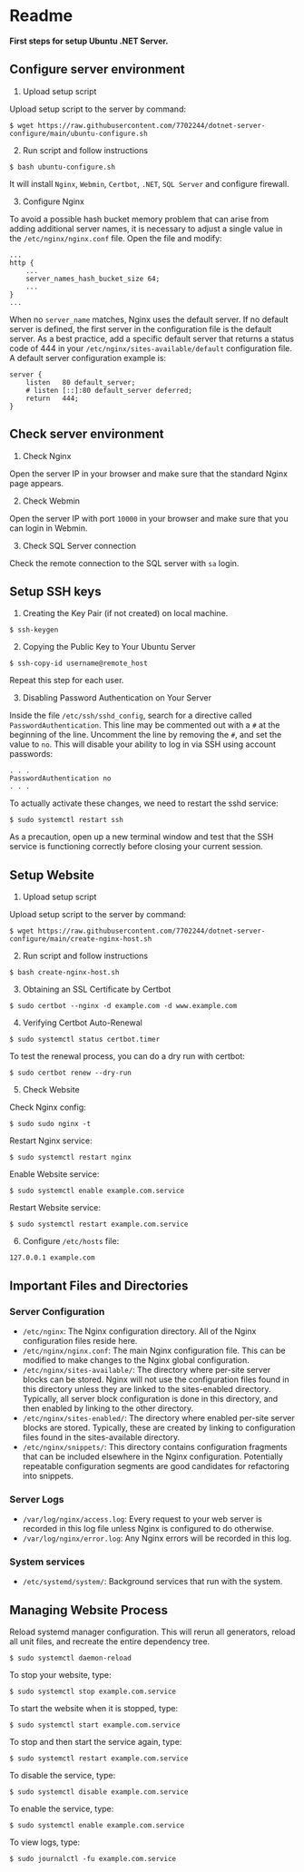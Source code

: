 # Readme
**First steps for setup Ubuntu .NET Server.**

## Configure server environment

1. Upload setup script

Upload setup script to the server by command:
```
$ wget https://raw.githubusercontent.com/7702244/dotnet-server-configure/main/ubuntu-configure.sh
```

2. Run script and follow instructions

```
$ bash ubuntu-configure.sh
```
It will install `Nginx`, `Webmin`, `Certbot`, `.NET`, `SQL Server` and configure firewall.

3. Configure Nginx

To avoid a possible hash bucket memory problem that can arise from adding additional server names, it is necessary to adjust a single value in the `/etc/nginx/nginx.conf` file. Open the file and modify:
```
...
http {
    ...
    server_names_hash_bucket_size 64;
    ...
}
...
```

When no `server_name` matches, Nginx uses the default server. If no default server is defined, the first server in the configuration file is the default server. As a best practice, add a specific default server that returns a status code of 444 in your `/etc/nginx/sites-available/default` configuration file. A default server configuration example is:
```
server {
    listen   80 default_server;
    # listen [::]:80 default_server deferred;
    return   444;
}
```

## Check server environment

1. Check Nginx

Open the server IP in your browser and make sure that the standard Nginx page appears.

2. Check Webmin

Open the server IP with port `10000` in your browser and make sure that you can login in Webmin.

3. Check SQL Server connection

Check the remote connection to the SQL server with `sa` login.

## Setup SSH keys

1. Creating the Key Pair (if not created) on local machine.

```
$ ssh-keygen
```

2. Copying the Public Key to Your Ubuntu Server

```
$ ssh-copy-id username@remote_host
```
Repeat this step for each user.

3. Disabling Password Authentication on Your Server

Inside the file `/etc/ssh/sshd_config`, search for a directive called `PasswordAuthentication`. This line may be commented out with a `#` at the beginning of the line. Uncomment the line by removing the `#`, and set the value to `no`. This will disable your ability to log in via SSH using account passwords:
```
. . .
PasswordAuthentication no
. . .
```

To actually activate these changes, we need to restart the sshd service:
```
$ sudo systemctl restart ssh
```
As a precaution, open up a new terminal window and test that the SSH service is functioning correctly before closing your current session.

## Setup Website

1. Upload setup script

Upload setup script to the server by command:
```
$ wget https://raw.githubusercontent.com/7702244/dotnet-server-configure/main/create-nginx-host.sh
```

2. Run script and follow instructions

```
$ bash create-nginx-host.sh
```

3. Obtaining an SSL Certificate by Certbot

```
$ sudo certbot --nginx -d example.com -d www.example.com
```

4. Verifying Certbot Auto-Renewal

```
$ sudo systemctl status certbot.timer
```
To test the renewal process, you can do a dry run with certbot:
```
$ sudo certbot renew --dry-run
```

5. Check Website

Check Nginx config:
```
$ sudo sudo nginx -t
```
Restart Nginx service:
```
$ sudo systemctl restart nginx
```
Enable Website service:
```
$ sudo systemctl enable example.com.service
```
Restart Website service:
```
$ sudo systemctl restart example.com.service
```

6. Configure `/etc/hosts` file:
```
127.0.0.1 example.com
```

## Important Files and Directories

### Server Configuration

- `/etc/nginx`: The Nginx configuration directory. All of the Nginx configuration files reside here.
- `/etc/nginx/nginx.conf`: The main Nginx configuration file. This can be modified to make changes to the Nginx global configuration.
- `/etc/nginx/sites-available/`: The directory where per-site server blocks can be stored. Nginx will not use the configuration files found in this directory unless they are linked to the sites-enabled directory. Typically, all server block configuration is done in this directory, and then enabled by linking to the other directory.
- `/etc/nginx/sites-enabled/`: The directory where enabled per-site server blocks are stored. Typically, these are created by linking to configuration files found in the sites-available directory.
- `/etc/nginx/snippets/`: This directory contains configuration fragments that can be included elsewhere in the Nginx configuration. Potentially repeatable configuration segments are good candidates for refactoring into snippets.

### Server Logs

- `/var/log/nginx/access.log`: Every request to your web server is recorded in this log file unless Nginx is configured to do otherwise.
- `/var/log/nginx/error.log`: Any Nginx errors will be recorded in this log.

### System services

- `/etc/systemd/system/`: Background services that run with the system.

## Managing Website Process

Reload systemd manager configuration. This will rerun all generators, reload all unit files, and recreate the entire dependency tree.
```
$ sudo systemctl daemon-reload
```

To stop your website, type:
```
$ sudo systemctl stop example.com.service
```

To start the website when it is stopped, type:
```
$ sudo systemctl start example.com.service
```

To stop and then start the service again, type:
```
$ sudo systemctl restart example.com.service
```

To disable the service, type:
```
$ sudo systemctl disable example.com.service
```

To enable the service, type:
```
$ sudo systemctl enable example.com.service
```

To view logs, type:
```
$ sudo journalctl -fu example.com.service
```